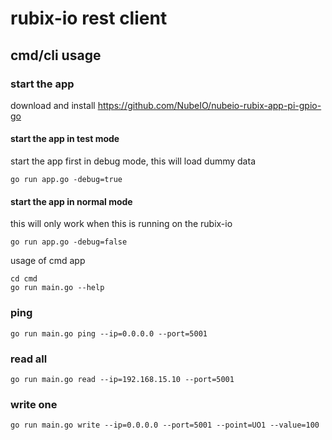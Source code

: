 # rubix-io rest client

## cmd/cli usage

### start the app

download and install https://github.com/NubeIO/nubeio-rubix-app-pi-gpio-go

#### start the app in test mode

start the app first in debug mode, this will load dummy data

```
go run app.go -debug=true
```

#### start the app in normal mode

this will only work when this is running on the rubix-io

```
go run app.go -debug=false
```

usage of cmd app

```
cd cmd
go run main.go --help
```

### ping

```
go run main.go ping --ip=0.0.0.0 --port=5001 
```

### read all

```
go run main.go read --ip=192.168.15.10 --port=5001
```

### write one

```
go run main.go write --ip=0.0.0.0 --port=5001 --point=UO1 --value=100
```
